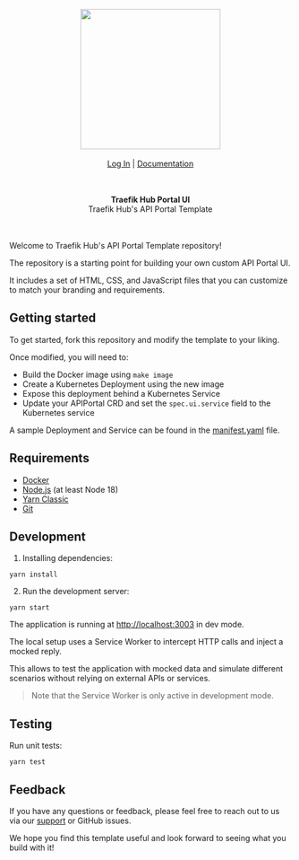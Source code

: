 <div align="center" style="margin: 30px;">
<a href="https://hub.traefik.io/">
  <img src="https://doc.traefik.io/traefik-hub/img/hub-logo-light.svg" style="width:250px;" align="center" />
</a>
<br />
<br />

<div align="center">
    <a href="https://hub.traefik.io">Log In</a> |
    <a href="https://doc.traefik.io/traefik-hub/">Documentation</a>
</div>
</div>
<br />
<div align="center"><strong>Traefik Hub Portal UI</strong><br>Traefik Hub's API Portal Template<br>
<br />
<br />
</div>

Welcome to Traefik Hub's API Portal Template repository!

The repository is a starting point for building your own custom API Portal UI.

It includes a set of HTML, CSS, and JavaScript files that you can customize to match your branding and requirements.

## Getting started

To get started, fork this repository and modify the template to your liking.

Once modified, you will need to:

- Build the Docker image using `make image`
- Create a Kubernetes Deployment using the new image
- Expose this deployment behind a Kubernetes Service
- Update your APIPortal CRD and set the `spec.ui.service` field to the Kubernetes service

A sample Deployment and Service can be found in the [manifest.yaml](./manifest.yaml "Link to example manifest file") file.

## Requirements

- [Docker](https://www.docker.com/ "Link to website of Docker")
- [Node.js](https://nodejs.org/en "Link to website of Node.js") (at least Node 18)
- [Yarn Classic](https://classic.yarnpkg.com/lang/en/ "Link to website of Yarn")
- [Git](https://git-scm.com/ "Link to the website of Git")

## Development

1. Installing dependencies:

```shell
yarn install
```

2. Run the development server:

```shell
yarn start
```

The application is running at [http://localhost:3003](http://localhost:3003 "Link to localhost on port 3003") in dev mode.

The local setup uses a Service Worker to intercept HTTP calls and inject a mocked reply.

This allows to test the application with mocked data and simulate different scenarios without relying on external APIs or services.

> Note that the Service Worker is only active in development mode.

## Testing

Run unit tests:

```shell
yarn test
```

## Feedback

If you have any questions or feedback, please feel free to reach out to us via our [support](https://doc.traefik.io/traefik-hub/support/ "Link to support information") or GitHub issues.

We hope you find this template useful and look forward to seeing what you build with it!

